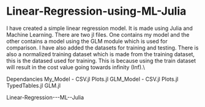 # Linear-Regression-using-ML-Julia

I have created a simple linear regression model.
It is made using Julia and Machine Learning.
There are two jl files.
One contains my model and the other contains a model using the GLM module which is used for comparison.
I have also added the datasets for training and testing.
There is also a normalized training dataset which is made from the training dataset, this is the datased used for training.
This is because using the train dataset will result in the cost value going towards infinity (Inf).\

Dependancies
My_Model - CSV.jl Plots.jl
GLM_Model - CSV.jl Plots.jl TypedTables.jl GLM.jl

Linear-Regression---ML--Julia
